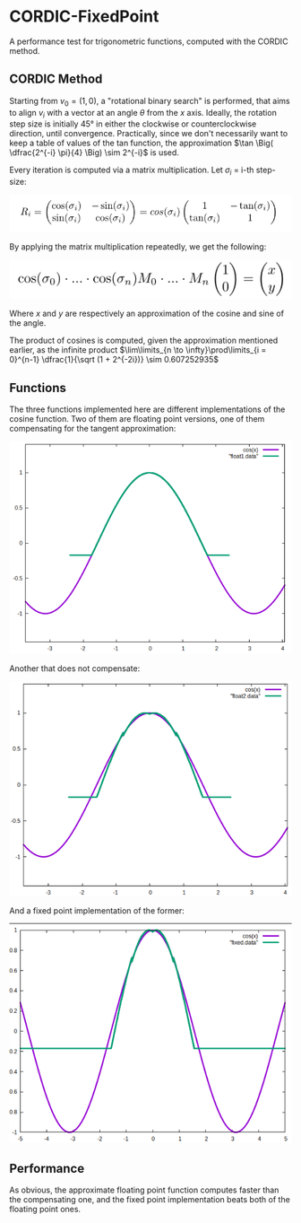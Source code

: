 # CORDIC-FixedPoint

A performance test for trigonometric functions, computed with the CORDIC method.

## CORDIC Method

Starting from $v_0 = (1,0)$, a "rotational binary search" is performed, that aims to align $v_i$ with a vector at an angle $\theta$
 from the $x$ axis. Ideally, the rotation step size is initially 45° in either the clockwise or counterclockwise direction, until convergence. Practically, since we don't necessarily want to keep a table of values of the tan function, the approximation $\tan \Big( \dfrac{2^{-i} \pi}{4}  \Big) \sim 2^{-i}$ is used. 
 
 Every iteration is computed via a matrix multiplication. Let $\sigma_i$ = i-th step-size:
  
![](https://github.com/mell-o-tron/CORDIC-FixedPoint/blob/main/Formulas/for%201.png)

By applying the matrix multiplication repeatedly, we get the following: 

![](https://github.com/mell-o-tron/CORDIC-FixedPoint/blob/main/Formulas/for%202.png)

Where $x$ and $y$ are respectively an approximation of the cosine and sine of the angle.

The product of cosines is computed, given the approximation mentioned earlier, as the infinite product $\lim\limits_{n \to \infty}\prod\limits_{i = 0}^{n-1} \dfrac{1}{\sqrt (1 + 2^{-2i})} \sim 0.607252935$ 

## Functions

The three functions implemented here are different implementations of the cosine function. Two of them are floating point versions, one of them compensating for the tangent approximation:


![](https://github.com/mell-o-tron/CORDIC-FixedPoint/blob/main/float_not_approx.png)


Another that does not compensate:


![](https://github.com/mell-o-tron/CORDIC-FixedPoint/blob/main/float_approx.png)

And a fixed point implementation of the former:


![](https://github.com/mell-o-tron/CORDIC-FixedPoint/blob/main/fixed.png)

## Performance

As obvious, the approximate floating point function computes faster than the compensating one, and the fixed point implementation beats both of the floating point ones. 
